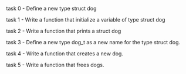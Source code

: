 task 0 - Define a new type struct dog

task 1 - Write a function that initialize a variable of type struct dog

task 2 - Write a function that prints a struct dog

task 3 - Define a new type dog_t as a new name for the type struct dog.

task 4 - Write a function that creates a new dog.

task 5 - Write a function that frees dogs.
